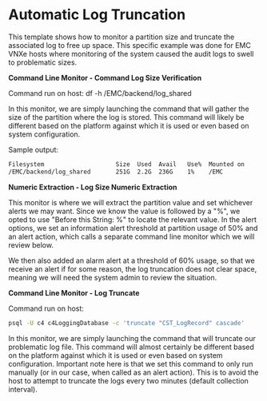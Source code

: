 <strong>Automatic Log Truncation</strong>
====================================================
This template shows how to monitor a partition size and truncate the associated log to free up space. This specific example was done for EMC VNXe hosts where monitoring of the system caused the audit logs to swell to problematic sizes.

<strong>Command Line Monitor - Command Log Size Verification</strong>

Command run on host:
df -h /EMC/backend/log_shared

In this monitor, we are simply launching the command that will gather the size of the partition where the log is stored. This command will likely be different based on the platform against which it is used or even based on system configuration.

Sample output:
```bash
Filesystem                    Size  Used  Avail   Use%  Mounted on
/EMC/backend/log_shared       251G  2.2G  236G    1%    /EMC
```
<strong>Numeric Extraction - Log Size Numeric Extraction</strong>

This monitor is where we will extract the partition value and set whichever alerts we may want. Since we know the value is followed by a "%", we opted to use "Before this String: %" to locate the relevant value. In the alert options, we set an information alert threshold at partition usage of 50% and an alert action, which calls a separate command line monitor which we will review below.

We then also added an alarm alert at a threshold of 60% usage, so that we receive an alert if for some reason, the log truncation does not clear space, meaning we will need the system admin to review the situation.

<strong>Command Line Monitor - Log Truncate</strong>

Command run on host:
```bash
psql -U c4 c4LoggingDatabase -c 'truncate "CST_LogRecord" cascade'
```

In this monitor, we are simply launching the command that will truncate our problematic log file. This command will almost certainly be different based on the platform against which it is used or even based on system configuration. Important note here is that we set this command to only run manually (or in our case, when called as an alert action). This is to avoid the host to attempt to truncate the logs every two minutes (default collection interval).
